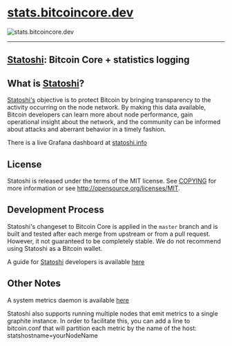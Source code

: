 # [stats.bitcoincore.dev](https://github.com/bitcoincore-dev/stats.bitcoincore.dev)

![stats.bitcoincore.dev](https://raw.githubusercontent.com/bitcoincore-dev/stats.bitcoincore.dev/master/docker/stats.bitcoincore.dev.png)

---

## [Statoshi](https://github.com/jlopp/statoshi): Bitcoin Core + statistics logging

## What is [Statoshi](https://github.com/jlopp/statoshi)?

[Statoshi's](https://github.com/jlopp/statoshi) objective is to protect Bitcoin by bringing transparency to the activity 
occurring on the node network. By making this data available, Bitcoin developers can 
learn more about node performance, gain operational insight about the network, and 
the community can be informed about attacks and aberrant behavior in a timely fashion.

There is a live Grafana dashboard at [statoshi.info](http://statoshi.info)

## License

Statoshi is released under the terms of the MIT license. See [COPYING](COPYING) for more
information or see http://opensource.org/licenses/MIT.

## Development Process

Statoshi's changeset to Bitcoin Core is applied in the `master` branch and is
built and tested after each merge from upstream or from a pull request. However,
it not guaranteed to be completely stable. We do not recommend using Statoshi
as a Bitcoin wallet.

A guide for [Statoshi](https://github.com/jlopp/statoshi) developers is available [here](https://medium.com/@lopp/statoshi-developer-s-guide-241ac9ab9993#.s1rfi3fv6)

## Other Notes

A system metrics daemon is available [here](https://github.com/jlopp/bitcoin-utils/blob/master/systemMetricsDaemon.py)

Statoshi also supports running multiple nodes that emit metrics to a single graphite instance. 
In order to facilitate this, you can add a line to bitcoin.conf that will partition each 
metric by the name of the host: statshostname=yourNodeName
